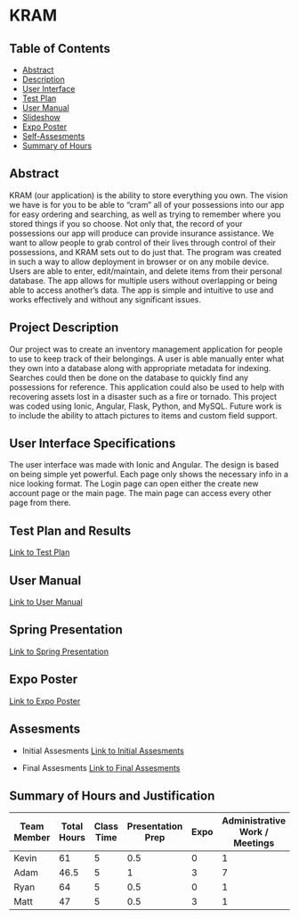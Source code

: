 # KRAM

## Table of Contents
* [Abstract](#abstract)
* [Description](#project-description)
* [User Interface](#user-interface-specifications)
* [Test Plan](#test-plan-and-results)
* [User Manual](#user-manual)
* [Slideshow](#spring-presentation)
* [Expo Poster](#expo-poster)
* [Self-Assesments](#assessments)
* [Summary of Hours](#summary-of-hours-and-justification)



## Abstract
KRAM (our application) is the ability to store everything you own. The vision we have is for you to be able to “cram” all of your possessions into our app for easy ordering and searching, as well as trying to remember where you stored things if you so choose. Not only that, the record of your possessions our app will produce can provide insurance assistance. We want to allow people to grab control of their lives through control of their possessions, and KRAM sets out to do just that. The program was created in such a way to allow deployment in browser or on any mobile device. Users are able to enter, edit/maintain, and delete items from their personal database. The app allows for multiple users without overlapping or being able to access another’s data. The app is simple and intuitive to use and works effectively and without any significant issues.

## Project Description 
Our project was to create an inventory management application for people to use to keep track of their belongings. A user is able manually enter what they own into a database along with appropriate metadata for indexing. Searches could then be done on the database to quickly find any possessions for reference. This application could also be used to help with recovering assets lost in a disaster such as a fire or tornado. This project was coded using Ionic, Angular, Flask, Python, and MySQL. Future work is to include the ability to attach pictures to items and custom field support.

## User Interface Specifications
The user interface was made with Ionic and Angular. The design is based on being simple yet powerful. Each page only shows the necessary info in a nice looking format. The Login page can open either the create new account page or the main page. The main page can access every other page from there. 

## Test Plan and Results
[Link to Test Plan](Test_Plan)

## User Manual
[Link to User Manual](User_Manual)

## Spring Presentation
[Link to Spring Presentation](Spring_Presentation)

## Expo Poster
[Link to Expo Poster](Expo_Poster)

## Assesments
* Initial Assesments
[Link to Initial Assesments](Assesments/Initial_Assesments)

* Final Assesments
[Link to Final Assesments](Assesments/Final_Assesments)

## Summary of Hours and Justification
Team Member |Total Hours |	Class Time	|Presentation Prep	|Expo|	Administrative Work	/ Meetings |Coding	|Testing	|Other
---|---|---|---|---|---|---|---|---
Kevin	|61		|5	|0.5	|0		|1		|52		|0	|2.5		
Adam	|46.5	|5	|1		|3		|7		|25		|2	|2.5		
Ryan	|64		|5	|0.5	|0		|1		|55		|0	|2.5		
Matt	|47		|5	|0.5	|3		|1		|35		|0	|2.5		
